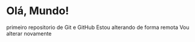# Olá, Mundo!   
 primeiro repositorio de Git e GitHub
Estou alterando de forma remota
Vou alterar novamente   